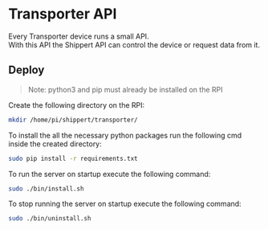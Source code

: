 # Transporter API
Every Transporter device runs a small API.  
With this API the Shippert API can control the device or request data from it.  

## Deploy
> Note: python3 and pip must already be installed on the RPI  

Create the following directory on the RPI: 
```bash
mkdir /home/pi/shippert/transporter/
```

To install the all the necessary python packages run the following cmd inside the created directory:
```bash
sudo pip install -r requirements.txt
```
To run the server on startup execute the following command:
```bash
sudo ./bin/install.sh
```

To stop running the server on startup execute the following command:
```bash
sudo ./bin/uninstall.sh
```